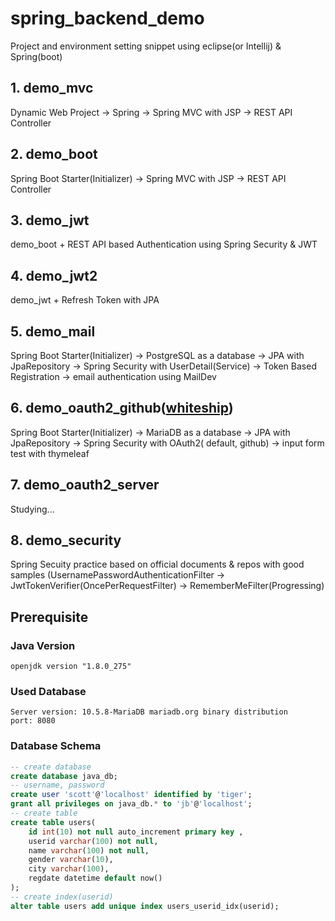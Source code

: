 # spring_backend_demo

Project and environment setting snippet using eclipse(or Intellij) & Spring(boot)

## 1. demo_mvc

Dynamic Web Project -> Spring -> Spring MVC with JSP -> REST API Controller

## 2. demo_boot

Spring Boot Starter(Initializer) -> Spring MVC with JSP -> REST API Controller

## 3. demo_jwt

demo_boot + REST API based Authentication using Spring Security & JWT

## 4. demo_jwt2

demo_jwt + Refresh Token with JPA

## 5. demo_mail

Spring Boot Starter(Initializer) -> PostgreSQL as a database ->  JPA with JpaRepository -> Spring Security with
UserDetail(Service) -> Token Based Registration -> email authentication using MailDev

## 6. demo_oauth2_github([whiteship](https://www.whiteship.me/))

Spring Boot Starter(Initializer) -> MariaDB as a database ->  JPA with JpaRepository -> Spring Security with OAuth2(
default, github) -> input form test with thymeleaf

## 7. demo_oauth2_server

Studying...

## 8. demo_security

Spring Secuity practice based on official documents & repos with good samples
(UsernamePasswordAuthenticationFilter -> JwtTokenVerifier(OncePerRequestFilter) -> RememberMeFilter(Progressing)

## Prerequisite

### Java Version

```
openjdk version "1.8.0_275"
```

### Used Database

```
Server version: 10.5.8-MariaDB mariadb.org binary distribution
port: 8080
```

### Database Schema

```sql
-- create database
create database java_db;
-- username, password
create user 'scott'@'localhost' identified by 'tiger';
grant all privileges on java_db.* to 'jb'@'localhost';
-- create table
create table users(
    id int(10) not null auto_increment primary key ,
    userid varchar(100) not null,
    name varchar(100) not null,
    gender varchar(10),
    city varchar(100),
    regdate datetime default now()
);
-- create index(userid)
alter table users add unique index users_userid_idx(userid);
```
